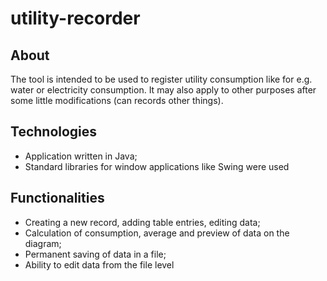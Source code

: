 # utility-recorder

## About

The tool is intended to be used to register utility consumption like for e.g. water or electricity consumption.
It may also apply to other purposes after some little modifications (can records other things).

## Technologies

- Application written in Java;
- Standard libraries for window applications like Swing were used
 
## Functionalities

- Creating a new record, adding table entries, editing data;
- Calculation of consumption, average and preview of data on the diagram;
- Permanent saving of data in a file;
- Ability to edit data from the file level
